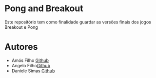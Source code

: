 # Pong and Breakout 

Este repositório tem como finalidade guardar as versões finais dos jogos Breakout e Pong


# Autores

 - Amós Filho [Github](https://github.com/AmosFilho)
 - Angelo Filho[Github](https://github.com/angelo-filho)
 - Daniele Simas    [Github](https://github.com/danisimasuea)
